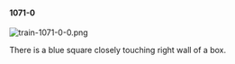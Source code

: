 #### 1071-0
![train-1071-0-0.png](https://github.com/lil-lab/nlvr/raw/master/nlvr/train/images/37/train-1071-0-0.png "train-1071-0-0.png")

There is a blue square closely touching right wall of a box.